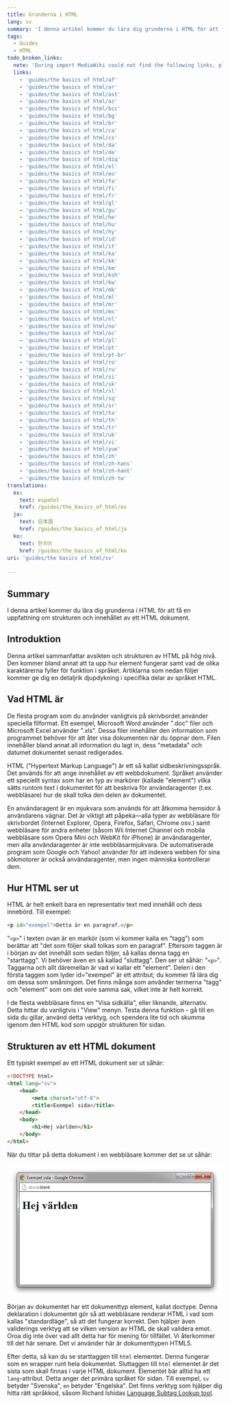 ```yaml
---
title: Grunderna i HTML
lang: sv
summary: 'I denna artikel kommer du lära dig grunderna i HTML för att få en uppfattning om strukturen och innehållet av ett HTML dokument.'
tags:
  - Guides
  - HTML
todo_broken_links:
  note: 'During import MediaWiki could not find the following links, please fix and adjust this list.'
  links:
    - 'guides/the basics of html/af'
    - 'guides/the basics of html/ar'
    - 'guides/the basics of html/ast'
    - 'guides/the basics of html/az'
    - 'guides/the basics of html/bcc'
    - 'guides/the basics of html/bg'
    - 'guides/the basics of html/br'
    - 'guides/the basics of html/ca'
    - 'guides/the basics of html/cs'
    - 'guides/the basics of html/da'
    - 'guides/the basics of html/de'
    - 'guides/the basics of html/diq'
    - 'guides/the basics of html/el'
    - 'guides/the basics of html/eo'
    - 'guides/the basics of html/fa'
    - 'guides/the basics of html/fi'
    - 'guides/the basics of html/fr'
    - 'guides/the basics of html/gl'
    - 'guides/the basics of html/gu'
    - 'guides/the basics of html/he'
    - 'guides/the basics of html/hu'
    - 'guides/the basics of html/hy'
    - 'guides/the basics of html/id'
    - 'guides/the basics of html/it'
    - 'guides/the basics of html/ka'
    - 'guides/the basics of html/kk'
    - 'guides/the basics of html/km'
    - 'guides/the basics of html/ksh'
    - 'guides/the basics of html/kw'
    - 'guides/the basics of html/mk'
    - 'guides/the basics of html/ml'
    - 'guides/the basics of html/mr'
    - 'guides/the basics of html/ms'
    - 'guides/the basics of html/nl'
    - 'guides/the basics of html/no'
    - 'guides/the basics of html/oc'
    - 'guides/the basics of html/pl'
    - 'guides/the basics of html/pt'
    - 'guides/the basics of html/pt-br'
    - 'guides/the basics of html/ro'
    - 'guides/the basics of html/ru'
    - 'guides/the basics of html/si'
    - 'guides/the basics of html/sk'
    - 'guides/the basics of html/sl'
    - 'guides/the basics of html/sq'
    - 'guides/the basics of html/sr'
    - 'guides/the basics of html/ta'
    - 'guides/the basics of html/th'
    - 'guides/the basics of html/tr'
    - 'guides/the basics of html/uk'
    - 'guides/the basics of html/vi'
    - 'guides/the basics of html/yue'
    - 'guides/the basics of html/zh'
    - 'guides/the basics of html/zh-hans'
    - 'guides/the basics of html/zh-hant'
    - 'guides/the basics of html/zh-tw'
translations:
  es:
    text: español
    href: /guides/the_basics_of_html/es
  ja:
    text: 日本語
    href: /guides/the_basics_of_html/ja
  ko:
    text: 한국어
    href: /guides/the_basics_of_html/ko
uri: 'guides/the basics of html/sv'

---
```

## Summary

I denna artikel kommer du lära dig grunderna i HTML för att få en uppfattning om strukturen och innehållet av ett HTML dokument.

## Introduktion

Denna artikel sammanfattar avsikten och strukturen av HTML på hög nivå. Den kommer bland annat att ta upp hur element fungerar samt vad de olika karaktärerna fyller för funktion i språket. Artiklarna som nedan följer kommer ge dig en detaljrik djupdykning i specifika delar av språket HTML.

## Vad HTML är

De flesta program som du använder vanligtvis på skrivbordet använder speciella filformat. Ett exempel, Microsoft Word använder ".doc" filer och Microsoft Excel använder ".xls". Dessa filer innehåller den information som programmet behöver för att åter visa dokumenten när du öppnar dem. Filen innehåller bland annat all information du lagt in, dess "metadata" och datumet dokumentet senast redigerades.

HTML ("Hypertext Markup Language") är ett så kallat sidbeskrivningsspråk. Det används för att ange innehållet av ett webbdokument. Språket använder ett speciellt syntax som har en typ av markörer (kallade "element") vilka sätts runtom text i dokumentet för att beskriva för användaragenter (t.ex. webbläsare) hur de skall tolka den delen av dokumentet.

En användaragent är en mjukvara som används för att åtkomma hemsidor å användarens vägnar. Det är viktigt att påpeka—alla typer av webbläsare för skrivbordet (Internet Explorer, Opera, Firefox, Safari, Chrome osv.) samt webbläsare för andra enheter (såsom Wii Internet Channel och mobila webbläsare som Opera Mini och WebKit för iPhone) är användaragenter, men alla användaragenter är inte webbläsarmjukvara. De automatiserade program som Google och Yahoo! använder för att indexera webben för sina sökmotorer är också användaragenter, men ingen människa kontrollerar dem.

## Hur HTML ser ut

HTML är helt enkelt bara en representativ text med innehåll och dess innebörd. Till exempel:

``` html
<p id="exempel">Detta är en paragraf.</p>
```

 "`<p>`" i texten ovan är en markör (som vi kommer kalla en "tagg") som berättar att "det som följer skall tolkas som en paragraf". Eftersom taggen är i början av det innehåll som sedan följer, så kallas denna tagg en "starttagg". Vi behöver även en så kallad "sluttagg". Den ser ut såhär: "`<p>`". Taggarna och allt däremellan är vad vi kallar ett "element". Delen i den första taggen som lyder id="exempel" är ett attribut; du kommer få lära dig om dessa som småningom. Det finns många som använder termerna "tagg" och "element" som om det vore samma sak, vilket inte är helt korrekt.

I de flesta webbläsare finns en "Visa sidkälla", eller liknande, alternativ. Detta hittar du vanligtvis i "View" menyn. Testa denna funktion - gå till en sida du gillar, använd detta verktyg, och spendera lite tid och skumma igenom den HTML kod som uppgör strukturen för sidan.

## Strukturen av ett HTML dokument

Ett typiskt exempel av ett HTML dokument ser ut såhär:

``` html
<!DOCTYPE html>
<html lang="sv">
    <head>
        <meta charset="utf-8">
        <title>Exempel sida</title>
    </head>
    <body>
        <h1>Hej världen</h1>
    </body>
</html>
```

 När du tittar på detta dokument i en webbläsare kommer det se ut såhär:

![HTMLrender sv.png](/assets/public/e/e2/HTMLrender_sv.png)

Början av dokumentet har ett dokumenttyp element, kallat doctype. Denna deklaration i dokumentet gör så att webbläsare renderar HTML i vad som kallas "standardläge", så att det fungerar korrekt. Den hjälper även validerings verktyg att se vilken version av HTML de skall validera emot. Oroa dig inte över vad allt detta har för mening för tillfället. Vi återkommer till det här senare. Det vi använder här är dokumenttypen HTML5.

Efter detta, så kan du se starttaggen till `html` elementet. Denna fungerar som en wrapper runt hela dokumentet. Sluttaggen till `html` elementet är det sista som skall finnas i varje HTML dokument. Elementet bär alltid ha ett `lang`-attribut. Detta anger det primära språket för sidan. Till exempel, `sv` betyder "Svenska", `en` betyder "Engelska". Det finns verktyg som hjälper dig hitta rätt språkkod, såsom Richard Ishidas [Language Subtag Lookup tool](http://rishida.net/utils/subtags/).

